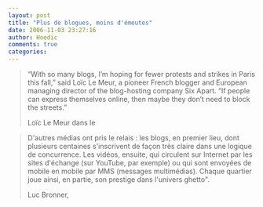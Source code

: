 ```yaml
---
layout: post
title: "Plus de blogues, moins d'émeutes"
date: 2006-11-03 23:27:16
author: Hoedic
comments: true
categories: 
---
```



<blockquote class="citation">&#8220;With so many blogs, I&#8217;m hoping for fewer protests and strikes in Paris this fall,&#8221; said Loïc Le Meur, a pioneer French blogger and European managing director of the blog-hosting company Six Apart. &#8220;If people can express themselves online, then maybe they don&#8217;t need to block the streets.&#8221;

Loïc Le Meur dans le </blockquote>

<blockquote class="citation">D'autres médias ont pris le relais : les blogs, en premier lieu, dont plusieurs centaines s'inscrivent de façon très claire dans une logique de concurrence. Les vidéos, ensuite, qui circulent sur Internet par les sites d'échange (sur YouTube, par exemple) ou qui sont envoyées de mobile en mobile par MMS (messages multimédias). Chaque quartier joue ainsi, en partie, son prestige dans l'univers ghetto".

Luc Bronner, </blockquote>